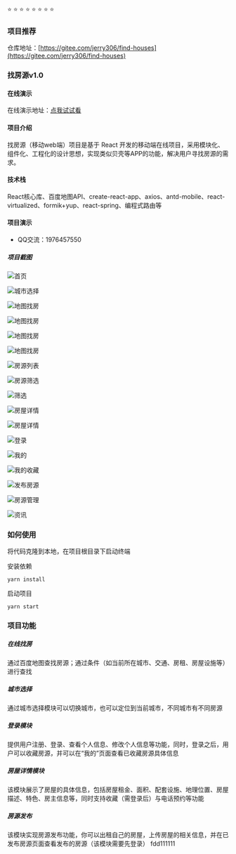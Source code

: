  :star:  :star:  :star:  :star:  :star: :star:  :star:  :star:  

### 项目推荐


仓库地址：[https://gitee.com/jerry306/find-houses](https://gitee.com/jerry306/find-houses)


### 找房源v1.0

#### 在线演示

在线演示地址：[点我试试看](https://jerry-306.github.io)

#### 项目介绍
找房源（移动web端）项目是基于 React 开发的移动端在线项目，采用模块化、组件化、工程化的设计思想，实现类似贝壳等APP的功能，解决用户寻找房源的需求。


#### 技术栈
React核心库、百度地图API、create-react-app、axios、antd-mobile、react-virtualized、formik+yup、react-spring、编程式路由等


#### 项目演示
- QQ交流：1976457550

##### 项目截图

![首页](img-folder/images/首页.jpg)

![城市选择](img-folder/images/城市选择.jpg)

![地图找房](img-folder/images/地图找房1.jpg)

![地图找房](img-folder/images/地图找房2.jpg)

![地图找房](img-folder/images/地图找房3.jpg)

![地图找房](img-folder/images/地图找房4.jpg)

![房源列表](img-folder/images/房源列表页面.jpg)

![房源筛选](img-folder/images/房屋筛选功能.jpg)

![筛选](img-folder/images/房屋筛选.jpg)

![房屋详情](img-folder/images/房屋详情1.jpg)

![房屋详情](img-folder/images/房屋详情2.jpg) 

![登录](img-folder/images/登录.jpg)

![我的](img-folder/images/我的.jpg) 

![我的收藏](img-folder/images/我的收藏.jpg)

![发布房源](img-folder/images/发布房源.jpg) 

![房源管理](img-folder/images/我的出租.jpg)

![资讯](img-folder/images/最新资讯.jpg)

### 如何使用

将代码克隆到本地，在项目根目录下启动终端

安装依赖
```
yarn install
```

启动项目
```
yarn start
```


### 项目功能
##### 在线找房
通过百度地图查找房源；通过条件（如当前所在城市、交通、房租、房屋设施等）进行查找
##### 城市选择
通过城市选择模块可以切换城市，也可以定位到当前城市，不同城市有不同房源

##### 登录模块
提供用户注册、登录、查看个人信息、修改个人信息等功能，同时，登录之后，用户可以收藏房源，并可以在“我的”页面查看已收藏房源具体信息
##### 房屋详情模块
该模块展示了房屋的具体信息，包括房屋租金、面积、配套设施、地理位置、房屋描述、特色、房主信息等，同时支持收藏（需登录后）与电话预约等功能
##### 房源发布
该模块实现房源发布功能，你可以出租自己的房屋，上传房屋的相关信息，并在已发布房源页面查看发布的房源（该模块需要先登录）
fdd111111